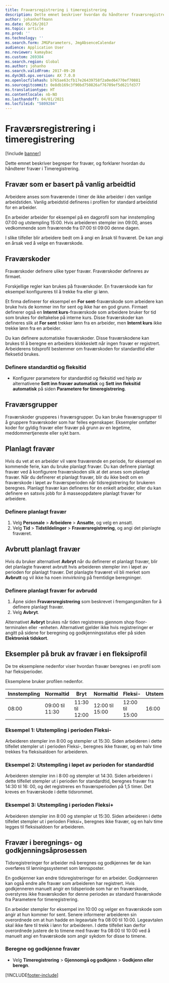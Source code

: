 ```yaml
---
title: Fraværsregistrering i timeregistrering
description: Dette emnet beskriver hvordan du håndterer fraværsregistreringer i Timeregistrering.
author: johanhoffmann
ms.date: 05/26/2017
ms.topic: article
ms.prod: ''
ms.technology: ''
ms.search.form: JMGParameters, JmgAbsenceCalendar
audience: Application User
ms.reviewer: kamaybac
ms.custom: 269384
ms.search.region: Global
ms.author: johanho
ms.search.validFrom: 2017-09-20
ms.dyn365.ops.version: AX 7.0.0
ms.openlocfilehash: b765ae63cfb17e26439758f2a0ed64770ef70881
ms.sourcegitcommit: 0e8db169c3f90bd750826af76709ef5d621fd377
ms.translationtype: HT
ms.contentlocale: nb-NO
ms.lasthandoff: 04/01/2021
ms.locfileid: "5809284"
---
```

# <a name="absence-registration-in-time-and-attendance"></a>Fraværsregistrering i timeregistrering

[!include [banner](../includes/banner.md)]

Dette emnet beskriver begreper for fravær, og forklarer hvordan du håndterer fravær i Timeregistrering.

## <a name="absence-that-is-based-on-regular-work-hours"></a>Fravær som er basert på vanlig arbeidtid

Arbeidere anses som fraværende i timer de ikke arbeider i den vanlige arbeidstiden. Vanlig arbeidstid defineres i profilen for standard arbeidstid for en arbeider.

En arbeider arbeider for eksempel på en dagprofil som har innstempling 07:00 og utstempling 15:00. Hvis arbeideren stempler inn 09:00, anses vedkommende som fraværende fra 07:00 til 09:00 denne dagen.

I slike tilfeller blir arbeidere bedt om å angi en årsak til fraværet. De kan angi en årsak ved å velge en fraværskode.

## <a name="absence-codes"></a>Fraværskoder

Fraværskoder definere ulike typer fravær. Fraværskoder defineres av firmaet.

Forskjellige regler kan brukes på fraværskoder. En fraværskode kan for eksempel konfigureres til å trekke fra eller gi lønn.

Et firma definerer for eksempel en **For sent**-fraværskode som arbeidere kan bruke hvis de kommer inn for sent og ikke har en god grunn. Firmaet definerer også en **Internt kurs**-fraværskode som arbeidere bruker for tid som brukes for deltakelse på interne kurs. Disse fraværskoder kan defineres slik at **For sent** trekker lønn fra en arbeider, men **Internt kurs** ikke trekke lønn fra en arbeider.

Du kan definere automatiske fraværskoder. Disse fraværskodene kan brukes til å beregne en arbeiders klokkeslett når ingen fravær er registrert. Arbeiderens tidsprofil bestemmer om fraværskoden for standardtid eller fleksetid brukes.

### <a name="set-up-standard-time-and-flex-time"></a>Definere standardtid og fleksitid

- Konfigurer parametere for standardtid og fleksitid ved hjelp av alternativene **Sett inn fravær automatisk** og **Sett inn fleksitid automatisk** på siden **Parametere for timeregistrering**.

## <a name="absence-groups"></a>Fraværsgrupper

Fraværskoder grupperes i fraværsgrupper. Du kan bruke fraværsgrupper til å gruppere fraværskoder som har felles egenskaper. Eksempler omfatter koder for gyldig fravær eller fravær på grunn av en legetime, meddommertjeneste eller sykt barn.

## <a name="planned-absence"></a>Planlagt fravær

Hvis du vet at en arbeider vil være fraværende en periode, for eksempel en kommende ferie, kan du bruke planlagt fravær. Du kan definere planlagt fravær ved å konfigurere fraværskoden slik at det anses som planlagt fravær. Når du definerer et planlagt fravær, blir du ikke bedt om en fraværskode i løpet av fraværsperioden når tidsregistrering for brukeren beregnes. Planlagt fravær kan defineres for én enkelt arbeider, eller du kan definere en satsvis jobb for å masseoppdatere planlagt fravær for arbeidere.

### <a name="set-up-planned-absence"></a>Definere planlagt fravær

1. Velg **Personale** &gt; **Arbeidere** &gt; **Ansatte**, og velg en ansatt.
2. Velg **Tid** &gt; **Tidstildelinger** &gt; **Fraværsregistrering**, og angi det planlagte fraværet.

## <a name="interrupted-planned-absence"></a>Avbrutt planlagt fravær

Hvis du bruker alternativet **Avbryt** når du definerer et planlagt fravær, blir det planlagte fraværet avbrutt hvis arbeideren stempler inn i løpet av perioden for planlagt fravær. Det planlagte fraværet vil bli merket som **Avbrutt** og vil ikke ha noen innvirkning på fremtidige beregninger.

### <a name="set-up-a-planned-absence-for-interruption"></a>Definere planlagt fravær for avbrudd

1. Åpne siden **Fraværsregistrering** som beskrevet i fremgangsmåten for å definere planlagt fravær.
2. Velg **Avbryt**.

Alternativet **Avbryt** brukes når tiden registreres gjennom shop floor-terminalen eller -enheten. Alternativet gjelder ikke hvis registreringer er angitt på sidene for beregning og godkjenningsstatus eller på siden **Elektronisk tidskort**.

## <a name="examples-of-the-use-of-absence-in-a-flex-profile"></a>Eksempler på bruk av fravær i en fleksiprofil

De tre eksemplene nedenfor viser hvordan fravær beregnes i en profil som har fleksiperioder.

Eksemplene bruker profilen nedenfor.

| Innstempling | Normaltid    | Bryt             | Normaltid | Fleksi-        | Utstempling | Fleksi+        |
|----------|------------------|-------------------|---------------|--------------|-----------|--------------|
| 08:00     | 09:00 til 11:30 | 11:30 til 12:00 | 12:00 til 15:00 | 12:00 til 15:00 | 16:00      | 16:00 til 18:00 |

### <a name="example-1-signing-out-during-a-flex--period"></a>Eksempel 1: Utstempling i perioden Fleksi-

Arbeideren stempler inn 8:00 og stempler ut 15:30. Siden arbeideren i dette tilfellet stempler ut i perioden Fleksi-, beregnes ikke fravær, og en halv time trekkes fra fleksisaldoen for arbeideren.

### <a name="example-2-signing-out-in-during-standard-time-period"></a>Eksempel 2: Utstempling i løpet av perioden for standardtid

Arbeideren stempler inn i 8:00 og stempler ut 14:30. Siden arbeideren i dette tilfellet stempler ut i perioden for standardtid, beregnes fravær fra 14:30 til 16: 00, og det registreres en fraværsperioden på 1,5 timer. Det kreves en fraværskode i dette tidsrommet.

### <a name="example-3-signing-out-during-a-flex-period"></a>Eksempel 3: Utstempling i perioden Fleksi+

Arbeideren stempler inn 8:00 og stempler ut 15:30. Siden arbeideren i dette tilfellet stempler ut i perioden Fleksi+, beregnes ikke fravær, og en halv time legges til fleksisaldoen for arbeideren.

## <a name="absence-in-the-calculation-and-approval-process"></a>Fravær i beregnings- og godkjenningsåprosessen

Tidsregistreringer for arbeider må beregnes og godkjennes før de kan overføres til lønningssystemet som lønnsposter.

En godkjenner kan endre tidsregistreringer for en arbeider. Godkjenneren kan også endre alle fravær som arbeideren har registrert. Hvis godkjenneren manuelt angir en tidsperiode som har en fraværskode, overstyres ikke fraværskoden for denne perioden av standard fraværskode fra Parametere for timeregistrering.

En arbeider stempler for eksempel inn 10:00 og velger en fraværskode som angir at hun kommer for sent. Senere informerer arbeideren sin overordnede om at hun hadde en legeavtale fra 08:00 til 10:00. Legeavtalen skal ikke føre til trekk i lønn for arbeideren. I dette tilfellet kan derfor overordnede justere de to timene med fravær fra 08:00 til 10:00 ved å manuelt angi en fraværskode som angir sykdom for disse to timene.

### <a name="calculate-and-approve-absence"></a>Beregne og godkjenne fravær

- Velg **Timeregistrering** &gt; **Gjennomgå og godkjenn** &gt; **Godkjenn eller beregn**.


[!INCLUDE[footer-include](../../includes/footer-banner.md)]